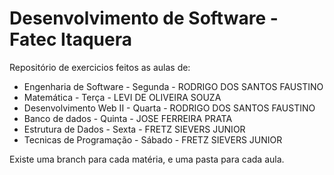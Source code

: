 # Desenvolvimento de Software - Fatec Itaquera

Repositório de exercicios feitos as aulas de:
- Engenharia de Software - Segunda - RODRIGO DOS SANTOS FAUSTINO
- Matemática - Terça - LEVI DE OLIVEIRA SOUZA
- Desenvolvimento Web II - Quarta - RODRIGO DOS SANTOS FAUSTINO
- Banco de dados - Quinta - JOSE FERREIRA PRATA
- Estrutura de Dados - Sexta - FRETZ SIEVERS JUNIOR
- Tecnicas de Programação - Sábado - FRETZ SIEVERS JUNIOR

Existe uma branch para cada matéria, e uma pasta para cada aula.
